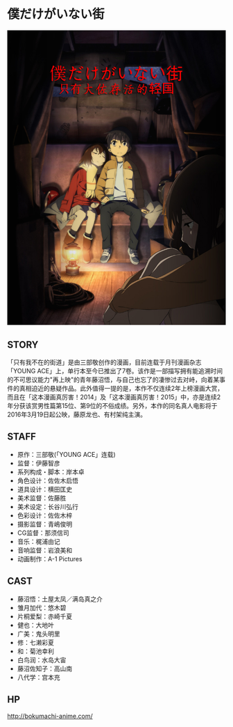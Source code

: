 # 僕だけがいない街

![poster](poster.jpg)

## STORY

「只有我不在的街道」是由三部敬创作的漫画，目前连载于月刊漫画杂志「YOUNG ACE」上，单行本至今已推出了7卷。该作是一部描写拥有能追溯时间的不可思议能力"再上映"的青年藤沼悟，与自己也忘了的凄惨过去对峙，向着某事件的真相迫近的悬疑作品。此外值得一提的是，本作不仅连续2年上榜漫画大赏，而且在「这本漫画真厉害！2014」及「这本漫画真厉害！2015」中，亦是连续2年分获该赏男性篇第15位、第9位的不俗成绩。另外，本作的同名真人电影将于2016年3月19日起公映，藤原龙也、有村架纯主演。

## STAFF

- 原作：三部敬(「YOUNG ACE」连载)
- 监督：伊藤智彦
- 系列构成・脚本：岸本卓
- 角色设计：佐佐木启悟
- 道具设计：横田匡史
- 美术监督：佐藤胜
- 美术设定：长谷川弘行
- 色彩设计：佐佐木梓
- 摄影监督：青嶋俊明
- CG监督：那须信司
- 音乐：梶浦由记
- 音响监督：岩浪美和
- 动画制作：A-1 Pictures

## CAST

- 藤沼悟：土屋太凤／满岛真之介
- 雏月加代：悠木碧
- 片桐爱梨：赤崎千夏
- 健也：大地叶
- 广美：鬼头明里
- 修：七濑彩夏
- 和：菊池幸利
- 白鸟润：水岛大宙
- 藤沼佐知子：高山南
- 八代学：宫本充

## HP

http://bokumachi-anime.com/
